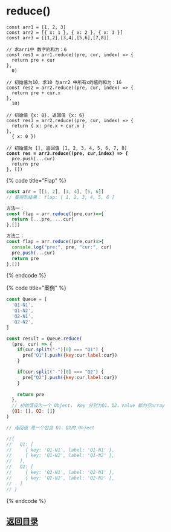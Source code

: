 # reduce()

<pre class="language-javascript" data-title="基本用法"><code class="lang-javascript">const arr1 = [1, 2, 3]
const arr2 = [{ x: 1 }, { x: 2 }, { x: 3 }]
const arr3 = [[1,2],[3,4],[5,6],[7,8]]

// 求arr1中 数字的和为：6
const res1 = arr1.reduce((pre, cur, index) => {
  return pre + cur
},
  0)

// 初始值为10，求10 与arr2 中所有x的值的和为：16
const res2 = arr2.reduce((pre, cur, index) => {
  return pre + cur.x
},
  10)

// 初始值 {x: 0}, 返回值 {x: 6}
const res3 = arr2.reduce((pre, cur, index) => {
  return { x: pre.x + cur.x }
},
  { x: 0 })

// 初始值为 [], 返回值 [1, 2, 3, 4, 5, 6, 7, 8]
<strong>const res = arr3.reduce((pre, cur,index) => {
</strong>  pre.push(...cur)
  return pre
}, [])
</code></pre>

{% code title="Flap" %}
```javascript
const arr = [[1, 2], [3, 4], [5, 6]]
// 要得到结果： flap: [ 1, 2, 3, 4, 5, 6 ]

方法一：
const flap = arr.reduce((pre,cur)=>{
  return [...pre, ...cur]
},[])

方法二：
const flap = arr.reduce((pre,cur)=>{
  console.log("pre:", pre, "cur:", cur)
  pre.push(...cur)
  return pre
},[])
```
{% endcode %}

{% code title="案例" %}
```javascript
const Queue = [ 
  'Q1-N1',
  'Q1-N2',
  'Q2-N1',
  'Q2-N2',
]

const result = Queue.reduce(
  (pre, cur) => {
    if(cur.split("-")[0] === "Q1") {
      pre["Q1"].push({key:cur,label:cur})
    }

    if(cur.split("-")[0] === "Q2") {
      pre["Q2"].push({key:cur,label:cur})
    }
    
    return pre
  },
  // 初始值设为一个 Object， Key 分别为Q1、Q2，value 都为空array
  {Q1: [], Q2: []}
)

// 返回值 是一个包含 Q1、Q2的 Object

//{
//   Q1: [
//     { key: 'Q1-N1', label: 'Q1-N1' },
//     { key: 'Q1-N2', label: 'Q1-N2' },
//   ],
//   Q2: [
//     { key: 'Q2-N1', label: 'Q2-N1' },
//     { key: 'Q2-N2', label: 'Q2-N2' },
//   ]
// }
```
{% endcode %}

## [返回目录](./)
